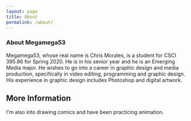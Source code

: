 ```yaml
---
layout: page
title: About
permalink: /about/
---
```


### About Megamega53

  Megamega53, whose real name is Chris Morales, is a student for CSCI 395.86 for Spring 2020. He is in his 
senior year and he is an Emerging Media major. He wishes to go into a career in graphic design and media production, specifically in video editing, programming and graphic design. His experience in graphic design includes Photoshop and digital artwork.

## More Information

I'm also into drawing comics and have been practicing animation.

